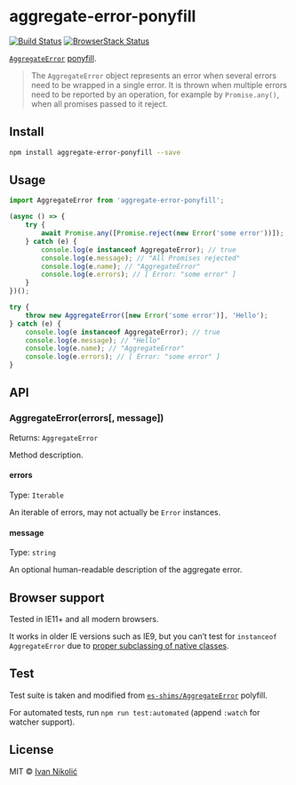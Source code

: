 # aggregate-error-ponyfill

[![Build Status][ci-img]][ci]
[![BrowserStack Status][browserstack-img]][browserstack]

[`AggregateError`](https://developer.mozilla.org/en-US/docs/Web/JavaScript/Reference/Global_Objects/AggregateError)
[ponyfill](https://ponyfill.com).

> The `AggregateError` object represents an error when several errors need to be
> wrapped in a single error. It is thrown when multiple errors need to be
> reported by an operation, for example by `Promise.any()`, when all promises
> passed to it reject.

## Install

```sh
npm install aggregate-error-ponyfill --save
```

## Usage

```js
import AggregateError from 'aggregate-error-ponyfill';

(async () => {
	try {
		await Promise.any([Promise.reject(new Error('some error'))]);
	} catch (e) {
		console.log(e instanceof AggregateError); // true
		console.log(e.message); // "All Promises rejected"
		console.log(e.name); // "AggregateError"
		console.log(e.errors); // [ Error: "some error" ]
	}
})();

try {
	throw new AggregateError([new Error('some error')], 'Hello');
} catch (e) {
	console.log(e instanceof AggregateError); // true
	console.log(e.message); // "Hello"
	console.log(e.name); // "AggregateError"
	console.log(e.errors); // [ Error: "some error" ]
}
```

## API

### AggregateError(errors[, message])

Returns: `AggregateError`

Method description.

#### errors

Type: `Iterable`

An iterable of errors, may not actually be `Error` instances.

#### message

Type: `string`

An optional human-readable description of the aggregate error.

## Browser support

Tested in IE11+ and all modern browsers.

It works in older IE versions such as IE9, but you can’t test for
`instanceof AggregateError` due to
[proper subclassing of native classes](https://babeljs.io/docs/en/caveats/#classes).

## Test

Test suite is taken and modified from
[`es-shims/AggregateError`](https://github.com/es-shims/AggregateError/blob/main/test/tests.js)
polyfill.

For automated tests, run `npm run test:automated` (append `:watch` for watcher
support).

## License

MIT © [Ivan Nikolić](http://ivannikolic.com)

<!-- prettier-ignore-start -->

[ci]: https://travis-ci.com/niksy/aggregate-error-ponyfill
[ci-img]: https://travis-ci.com/niksy/aggregate-error-ponyfill.svg?branch=master
[browserstack]: https://www.browserstack.com/
[browserstack-img]: https://www.browserstack.com/automate/badge.svg?badge_key=MnlLM05YZTZTOWlVcHNiUjh0WCtnN1RraklaQ3ZkN0VsVStOSisza3ZwYz0tLXFyT0RBTklSaklVZlI3WHJNc3VWQlE9PQ==--f14238d77ebc29dc4dea435f3e3ab0ce47bb40c2

<!-- prettier-ignore-end -->
